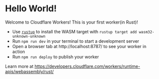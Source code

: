 # Hello World!

Welcome to Cloudflare Workers! This is your first worker(in Rust)!

- Use [`rustup`](https://rustup.rs/) to install the WASM target with `rustup target add wasm32-unknown-unknown`
- Run `npm run dev` in your terminal to start a development server
- Open a browser tab at http://localhost:8787/ to see your worker in action
- Run `npm run deploy` to publish your worker

Learn more at https://developers.cloudflare.com/workers/runtime-apis/webassembly/rust/
